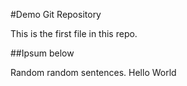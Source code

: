 #Demo Git Repository

This is the first file in this repo.

##Ipsum below

Random random sentences.
Hello World